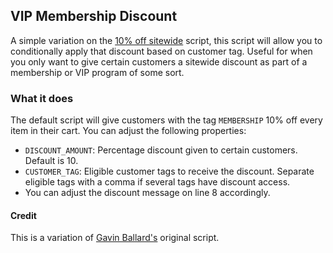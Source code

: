 ## VIP Membership Discount

A simple variation on the [10% off sitewide](https://github.com/Shopify/shopify-scripts/tree/master/Line%20Item%20Scripts/10%20percent%20off%20storewide) script, this script will allow you to conditionally apply that discount based on customer tag. Useful for when you only want to give certain customers a sitewide discount as part of a membership or VIP program of some sort.

### What it does

The default script will give customers with the tag `MEMBERSHIP` 10% off every item in their cart. You can adjust the following properties:
   - `DISCOUNT_AMOUNT`: Percentage discount given to certain customers. Default is 10.  
   - `CUSTOMER_TAG`: Eligible customer tags to receive the discount. Separate eligible tags with a comma if several tags have discount access.  
   - You can adjust the discount message on line 8 accordingly.

#### Credit

This is a variation of [Gavin Ballard's](https://gist.github.com/gavinballard/0b274716792a8408e3e9a41561bf9a02) original script.
